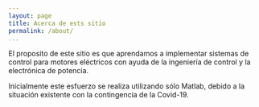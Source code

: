 ```yaml
---
layout: page
title: Acerca de ests sitio
permalink: /about/
...
```


El proposito de este sitio es que aprendamos a implementar sistemas de control para motores eléctricos con ayuda de la ingeniería de control y la electrónica de potencia.

Inicialmente este esfuerzo se realiza utilizando sólo Matlab, debido a la situación existente con la contingencia de la Covid-19.